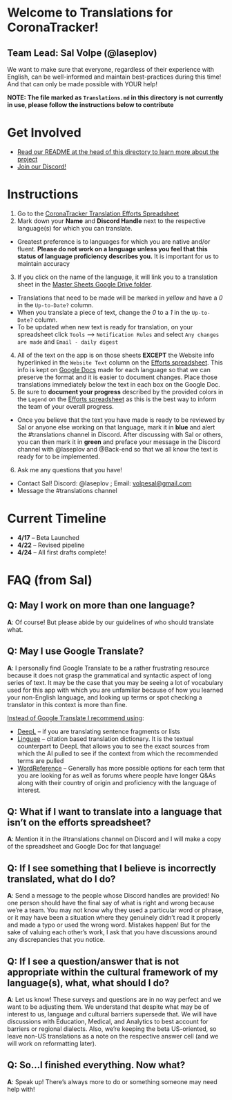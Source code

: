 # Welcome to Translations for CoronaTracker!
## Team Lead: Sal Volpe (@laseplov)
We want to make sure that everyone, regardless of their experience with English, can be well-informed and maintain best-practices during this time! And that can only be made possible
with YOUR help!

**NOTE: The file marked as `Translations.md` in this directory is not currently in use, please follow the instructions below to contribute**

# Get Involved
* [Read our README at the head of this directory to learn more about the project](https://github.com/COVID-19-electronic-health-system/Corona-tracker)
* [Join our Discord!](https://discord.gg/pPERUuv)

# Instructions
1. Go to the [CoronaTracker Translation Efforts Spreadsheet](https://docs.google.com/spreadsheets/d/1Deaaybwk8TPDlOnXJkFCQe6CIcrAqWoDA5Gbot3joyY/edit#gid=0)
2. Mark down your **Name** and **Discord Handle** next to the respective language(s) for which you can translate.
* Greatest preference is to languages for which you are native and/or fluent. **Please do not work on a language unless you feel that this status of language 
proficiency describes you.** It is important for us to maintain accuracy
3. If you click on the name of the language, it will link you to a translation sheet in the 
[Master Sheets Google Drive folder](https://drive.google.com/open?id=12I3IoLc1Li3rtCqhwEoRhLs5FA_6BF7A).
* Translations that need to be made will be marked in *yellow* and have a *0* in the `Up-to-Date?` column. 
* When you translate a piece of text, change the *0* to a *1* in the `Up-to-Date?` column.
* To be updated when new text is ready for translation, on your spreadsheet click `Tools` –> `Notification Rules` and select `Any changes are made` and `Email - daily digest`
4. All of the text on the app is on those sheets **EXCEPT** the Website info hyperlinked in the `Website Text` column on the [Efforts spreadsheet](https://docs.google.com/spreadsheets/d/1Deaaybwk8TPDlOnXJkFCQe6CIcrAqWoDA5Gbot3joyY/edit#gid=0). This info is kept on 
[Google Docs](https://drive.google.com/open?id=1CLun7U6GWQOfwnJ_rDSU4PndRwe36hrL) 
made for each language so that we can preserve the format and it is easier to document changes. Place those translations immediately below the text in each box on the Google Doc.
5. Be sure to **document your progress** described by the provided colors in the `Legend` on the [Efforts spreadsheet](https://docs.google.com/spreadsheets/d/1Deaaybwk8TPDlOnXJkFCQe6CIcrAqWoDA5Gbot3joyY/edit#gid=0) as this is the best way to inform the team of your overall progress.
* Once you believe that the text you have made is ready to be reviewed by Sal or anyone else working on that language, mark it in **blue** and alert the #translations channel in Discord. 
After discussing with Sal or others, you can then mark it in **green** and preface your message in the Discord channel with @laseplov and @Back-end so that we all know the text is ready for to be implemented.
6. Ask me any questions that you have!
* Contact Sal! Discord: @laseplov ; Email: volpesal@gmail.com
* Message the #translations channel

# Current Timeline
* **4/17** – Beta Launched
* **4/22** – Revised pipeline
* **4/24** – All first drafts complete!

# FAQ (from Sal)
## Q: May I work on more than one language?
   **A**: Of course! But please abide by our guidelines of who should translate what.

## Q: May I use Google Translate?
   **A**: I personally find Google Translate to be a rather frustrating resource because it does not grasp the grammatical and 
   syntactic aspect of long series of text. It may be the case that you may be seeing a lot of vocabulary used for this app with which 
   you are unfamiliar because of how you learned your non-English language, and looking up terms or spot checking a translator in this 
   context is more than fine. 

<ins>Instead of Google Translate I recommend using</ins>: 
* [DeepL](https://www.deepl.com/en/translator) – if you are translating sentence fragments or lists
* [Linguee](https://www.linguee.com/) – citation based translation dictionary. It is the textual counterpart to DeepL that allows you to see the exact sources from which the AI pulled to see if the context from which the recommended terms are pulled
* [WordReference](https://www.wordreference.com/) – Generally has more possible options for each term that you are looking for as well as forums where people have longer Q&As along with their country of origin and proficiency with the language of interest.

## Q: What if I want to translate into a language that isn’t on the efforts spreadsheet?
   **A**: Mention it in the #translations channel on Discord and I will make a copy of the spreadsheet and Google Doc for that language!

## Q: If I see something that I believe is incorrectly translated, what do I do?
   **A**: Send a message to the people whose Discord handles are provided! No one person should have the final say of what is right and wrong because we’re a team. You may not know why they used a particular word or phrase, or it may have been a situation where they genuinely didn’t read it properly and made a typo or used the wrong word. Mistakes happen! But for the sake of valuing each other’s work, I ask that you have discussions around any discrepancies that you notice.

## Q: If I see a question/answer that is not appropriate within the cultural framework of my language(s), what, what should I do?
**A**: Let us know! These surveys and questions are in no way perfect and we want to be adjusting them. We understand that despite what may be of interest to us, language and cultural barriers supersede that. We will have discussions with Education, Medical, and Analytics to best account for barriers or regional dialects.
Also, we’re keeping the beta US-oriented, so leave non-US translations as a note on the respective answer cell (and we will work on reformatting later).

## Q: So...I finished everything. Now what?
   **A**: Speak up! There’s always more to do or something someone may need help with!
